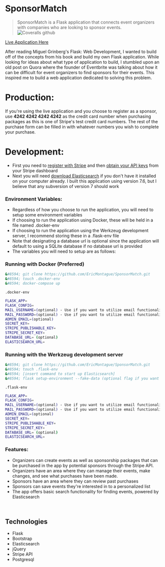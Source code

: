 # SponsorMatch

> SponsorMatch is a Flask application that connects event organizers with companies who are looking to sponsor events.
![Coveralls github](https://img.shields.io/coveralls/github/EricMontague/SponsorMatch)

[Live Application Here](https://sponsormatch.herokuapp.com/)

After reading Miguel Grinberg's Flask: Web Development, I wanted to build off of the concepts from his book and build my own Flask application. While looking for ideas about what type of application to build, I stumbled upon an old post on Quora where the founder of Eventbrite was talking about how it can be difficult for event organizers to find sponsors for their events. This inspired me to build a web application dedicated to solving this problem. 
<br>

# Production: 
If you're using the live application and you choose to register as a sponsor, use **4242 4242 4242 4242** as the credit card number when purchasing packages as this is one of Stripe's test credit card numbers. The rest of the purchase form can be filled in with whatever numbers you wish to complete your purchase.
<br>


# Development:
- First you need to [register with Stripe](https://stripe.com/) and then [obtain your API keys](https://stripe.com/docs/keys) from your Stripe dashboard
- Next you will need [download Elasticsearch](https://www.elastic.co/downloads/elasticsearch) if you don't have it installed on your computer already. I built this application using version 7.6, but I believe that any subversion of version 7 should work


### Environment Variables:
- Regardless of how you choose to run the application, you will need to setup some environment variables
- If choosing to run the application using Docker, these will be held in a file named .docker-env
- If choosing to run the application using the Werkzeug development server, I recommend storing these in a .flask-env file
- Note that designating a database url is optional since the application will default to using a SQLite database if no database url is provided
- The variables you will need to setup are as follows:




### Running with Docker (Preferred)
```sh
&#8594; git clone https://github.com/EricMontague/SponsorMatch.git
&#8594; touch .docker-env
&#8594; docker-compose up
```


`.docker-env`

```sh
FLASK_APP=
FLASK_CONFIG=
MAIL_USERNAME=(optional) - Use if you want to utilize email functionality
MAIL_PASSWORD=(optional) - Use if you want to utilize email functionality
ADMIN_EMAIL=(optional)
SECRET_KEY=
STRIPE_PUBLISHABLE_KEY=
STRIPE_SECRET_KEY=
DATABASE_URL= (optional)
ELASTICSEARCH_URL=

```

### Running with the Werkzeug development server

```sh
&#8594; git clone https://github.com/EricMontague/SponsorMatch.git
&#8594; touch .flask-env
&#8594; [insert command to start up Elasticsearch]
&#8594; flask setup-environment --fake-data (optional flag if you want to insert fake data into the database)
```


`.flask-env`

```sh
FLASK_APP=
FLASK_CONFIG=
MAIL_USERNAME=(optional) - Use if you want to utilize email functionality
MAIL_PASSWORD=(optional) - Use if you want to utilize email functionality
ADMIN_EMAIL=(optional)
SECRET_KEY=
STRIPE_PUBLISHABLE_KEY=
STRIPE_SECRET_KEY=
DATABASE_URL= (optional)
ELASTICSEARCH_URL=

```

### Features:
 - Organizers can create events as well as sponsorship packages that can be purchased in the app by potential sponsors through the Stripe API. 
 - Organizers have an area where they can manage their events, make changes, and see what purchases have been made.
 - Sponsors have an area where they can review past purchases
 - Sponsors can save events they're interested in to a personalized list
 - The app offers basic search functionality for finding events, powered by Elasticsearch
 
<br>

## Technologies
 - Flask
 - Bootstrap
 - Elasticsearch
 - jQuery
 - Stripe API
 - Postgresql

<br>

